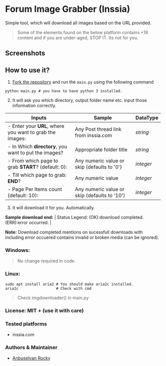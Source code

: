 # Forum Image Grabber (Inssia)

Simple tool, which will download all images based on the URL provided.

> Some of the elements found on the below platform contains +18 content and if you are under-aged, STOP IT. Its not for you.
## Screenshots

## How to use it?

1. [Fork the repository]() and run the `main.py` using the following command

```shell
python main.py # you have to have python 3 installed.
```

2. It will ask you which directory, output folder name etc. input those information correctly.

| Inputs  | Sample | DataType |
   | ------------- | ------------- | ----|
| - Enter your **URL**, where you want to grab the images:  | Any Post thread link from inssia.com   | _string_ |
| - In Which **directory**, you want to put the images?  | Appropriate folder title | _string_  |
| - From which page to grab **START**? (default: 0):  | Any numeric value or skip (defaults to '0') | _integer_ |
| - Till which page to grab: **END**?  | Any numeric value | _integer_ |
| - Page Per Items count (default: 10):  | Any numeric value or skip (defaults to '10') | _integer_ |

3. It will download it for you. Automatically.

**Sample download end:**
| Status Legend:
   (OK):download completed.(ERR):error occurred. |

**Note:** Download completed mentions on sucessfull downloads with including error occuered contains invalid or broken media (can be ignored).

### Windows:

> No change required in code.
### Linux:

```shell
sudo apt install aria2 # You should make aria2c installed.
aria2c                 # Check with cmd 
```

> Check imgdownloader() in main.py


### License: MIT + (use it with care)

### Tested platforms

- inssia.com

### Authors & Maintainer

- [Anbuselvan Rocky](https://fb.me/anburocky3)
